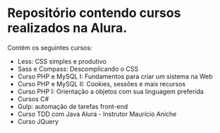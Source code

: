 # Repositório contendo cursos realizados na Alura.

Contém os seguintes cursos:

- Less: CSS simples e produtivo
- Sass e Compass: Descomplicando o CSS
- Curso PHP e MySQL I: Fundamentos para criar um sistema na Web
- Curso PHP e MySQL II: Cookies, sessões e mais recursos
- Curso PHP I: Orientação a objetos com sua linguagem preferida
- Cursos C#
- Gulp: automação de tarefas front-end
- Curso TDD com Java Alura - Instrutor Maurício Aniche
- Curso JQuery
